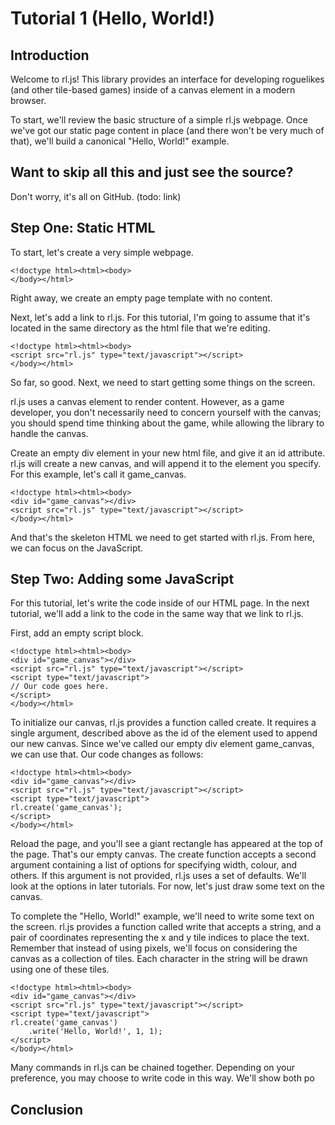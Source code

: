 # Tutorial 1 (Hello, World!)
## Introduction

Welcome to rl.js! This library provides an interface for developing
roguelikes (and other tile-based games) inside of a canvas element in a
modern browser.

To start, we'll review the basic structure of a simple rl.js webpage. Once
we've got our static page content in place (and there won't be very much
of that), we'll build a canonical "Hello, World!" example.

## Want to skip all this and just see the source?

Don't worry, it's all on GitHub. (todo: link)

## Step One: Static HTML

To start, let's create a very simple webpage.

    <!doctype html><html><body>
    </body></html>

Right away, we create an empty page template with no content.

Next, let's add a link to rl.js. For this tutorial, I'm going to assume
that it's located in the same directory as the html file that we're
editing.

    <!doctype html><html><body>
    <script src="rl.js" type="text/javascript"></script>
    </body></html>

So far, so good. Next, we need to start getting some things on the screen.

rl.js uses a canvas element to render content. However, as a game developer,
you don't necessarily need to concern yourself with the canvas; you should
spend time thinking about the game, while allowing the library to handle
the canvas.

Create an empty div element in your new html file, and give it an id
attribute. rl.js will create a new canvas, and will append it to the
element you specify. For this example, let's call it game_canvas.

    <!doctype html><html><body>
    <div id="game_canvas"></div>
    <script src="rl.js" type="text/javascript"></script>
    </body></html>

And that's the skeleton HTML we need to get started with rl.js. From here,
we can focus on the JavaScript.

## Step Two: Adding some JavaScript

For this tutorial, let's write the code inside of our HTML page. In the
next tutorial, we'll add a link to the code in the same way that we link
to rl.js.

First, add an empty script block.

    <!doctype html><html><body>
    <div id="game_canvas"></div>
    <script src="rl.js" type="text/javascript"></script>
    <script type="text/javascript">
    // Our code goes here.
    </script>
    </body></html>

To initialize our canvas, rl.js provides a function called create. It
requires a single argument, described above as the id of the element used
to append our new canvas. Since we've called our empty div element game_canvas,
we can use that. Our code changes as follows:

    <!doctype html><html><body>
    <div id="game_canvas"></div>
    <script src="rl.js" type="text/javascript"></script>
    <script type="text/javascript">
    rl.create('game_canvas');
    </script>
    </body></html>

Reload the page, and you'll see a giant rectangle has appeared at the top
of the page. That's our empty canvas. The create function accepts a second
argument containing a list of options for specifying width, colour, and
others. If this argument is not provided, rl.js uses a set of defaults.
We'll look at the options in later tutorials. For now, let's just draw some
text on the canvas.

To complete the "Hello, World!" example, we'll need to write some text on
the screen. rl.js provides a function called write that accepts a string,
and a pair of coordinates representing the x and y tile indices to place
the text. Remember that instead of using pixels, we'll focus on considering
the canvas as a collection of tiles. Each character in the string will be
drawn using one of these tiles.

    <!doctype html><html><body>
    <div id="game_canvas"></div>
    <script src="rl.js" type="text/javascript"></script>
    <script type="text/javascript">
    rl.create('game_canvas')
        .write('Hello, World!', 1, 1);
    </script>
    </body></html>



Many commands in rl.js can be chained together. Depending on your
preference, you may choose to write code in this way. We'll show both
po


## Conclusion
